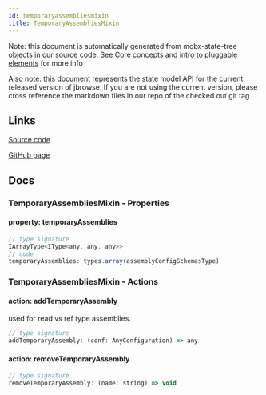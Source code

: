 ```yaml
---
id: temporaryassembliesmixin
title: TemporaryAssembliesMixin
---
```


Note: this document is automatically generated from mobx-state-tree objects in
our source code. See
[Core concepts and intro to pluggable elements](/docs/developer_guide/) for more
info

Also note: this document represents the state model API for the current released
version of jbrowse. If you are not using the current version, please cross
reference the markdown files in our repo of the checked out git tag

## Links

[Source code](https://github.com/GMOD/jbrowse-components/blob/main/packages/app-core/src/Assemblies/TemporaryAssembliesMixin.ts)

[GitHub page](https://github.com/GMOD/jbrowse-components/tree/main/website/docs/models/TemporaryAssembliesMixin.md)

## Docs

### TemporaryAssembliesMixin - Properties

#### property: temporaryAssemblies

```js
// type signature
IArrayType<IType<any, any, any>>
// code
temporaryAssemblies: types.array(assemblyConfigSchemasType)
```

### TemporaryAssembliesMixin - Actions

#### action: addTemporaryAssembly

used for read vs ref type assemblies.

```js
// type signature
addTemporaryAssembly: (conf: AnyConfiguration) => any
```

#### action: removeTemporaryAssembly

```js
// type signature
removeTemporaryAssembly: (name: string) => void
```
